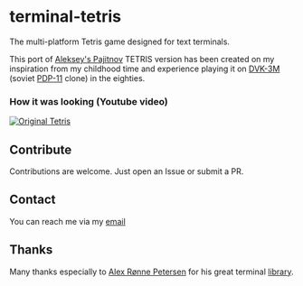 # terminal-tetris
The multi-platform Tetris game designed for text terminals.

This port of [Aleksey's Pajitnov](https://tetris.fandom.com/wiki/Alexey_Pajitnov) TETRIS version has been created on my inspiration from my childhood time and experience playing it on  [DVK-3M](http://www.leningrad.su/museum/show_calc.php?n=241) (soviet [PDP-11](https://en.wikipedia.org/wiki/PDP-11) clone) in the eighties.

### How it was looking (Youtube video)

[![Original Tetris](https://img.youtube.com/vi/O0gAgQQHFcQ/0.jpg)](https://www.youtube.com/watch?v=O0gAgQQHFcQ "Original Tetris")

## Contribute
Contributions are welcome. Just open an Issue or submit a PR. 

## Contact
You can reach me via my [email](mailto://semack@gmail.com)

## Thanks
Many thanks especially to [Alex Rønne Petersen](https://github.com/alexrp) for his great terminal [library](https://github.com/alexrp/system-terminal).
